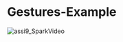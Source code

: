 # Gestures-Example


![assi9_SparkVideo](https://user-images.githubusercontent.com/89583620/145675929-96619e81-e11d-4954-8f48-f86b7ecd71dc.gif)
